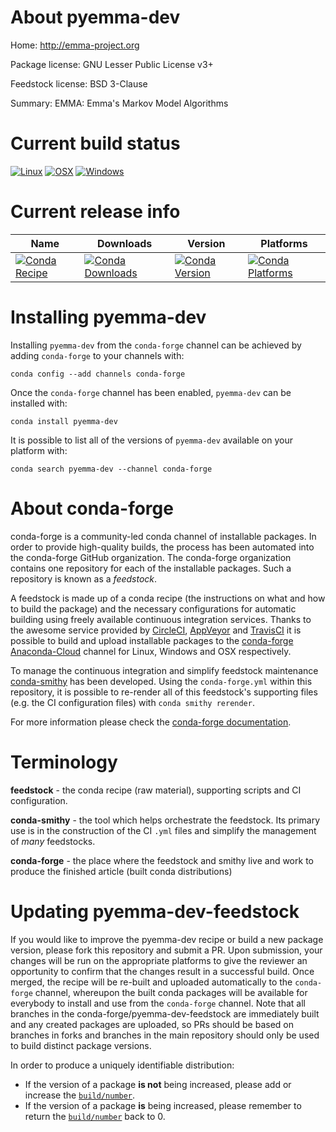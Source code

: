 About pyemma-dev
================

Home: http://emma-project.org

Package license: GNU Lesser Public License v3+

Feedstock license: BSD 3-Clause

Summary: EMMA: Emma's Markov Model Algorithms



Current build status
====================

[![Linux](https://img.shields.io/circleci/project/github/conda-forge/pyemma-feedstock/master.svg?label=Linux)](https://circleci.com/gh/conda-forge/pyemma-feedstock)
[![OSX](https://img.shields.io/travis/conda-forge/pyemma-feedstock/master.svg?label=macOS)](https://travis-ci.org/conda-forge/pyemma-feedstock)
[![Windows](https://img.shields.io/appveyor/ci/conda-forge/pyemma-feedstock/master.svg?label=Windows)](https://ci.appveyor.com/project/conda-forge/pyemma-feedstock/branch/master)

Current release info
====================

| Name | Downloads | Version | Platforms |
| --- | --- | --- | --- |
| [![Conda Recipe](https://img.shields.io/badge/recipe-pyemma--dev-green.svg)](https://anaconda.org/conda-forge/pyemma-dev) | [![Conda Downloads](https://img.shields.io/conda/dn/conda-forge/pyemma-dev.svg)](https://anaconda.org/conda-forge/pyemma-dev) | [![Conda Version](https://img.shields.io/conda/vn/conda-forge/pyemma-dev.svg)](https://anaconda.org/conda-forge/pyemma-dev) | [![Conda Platforms](https://img.shields.io/conda/pn/conda-forge/pyemma-dev.svg)](https://anaconda.org/conda-forge/pyemma-dev) |

Installing pyemma-dev
=====================

Installing `pyemma-dev` from the `conda-forge` channel can be achieved by adding `conda-forge` to your channels with:

```
conda config --add channels conda-forge
```

Once the `conda-forge` channel has been enabled, `pyemma-dev` can be installed with:

```
conda install pyemma-dev
```

It is possible to list all of the versions of `pyemma-dev` available on your platform with:

```
conda search pyemma-dev --channel conda-forge
```


About conda-forge
=================

conda-forge is a community-led conda channel of installable packages.
In order to provide high-quality builds, the process has been automated into the
conda-forge GitHub organization. The conda-forge organization contains one repository
for each of the installable packages. Such a repository is known as a *feedstock*.

A feedstock is made up of a conda recipe (the instructions on what and how to build
the package) and the necessary configurations for automatic building using freely
available continuous integration services. Thanks to the awesome service provided by
[CircleCI](https://circleci.com/), [AppVeyor](http://www.appveyor.com/)
and [TravisCI](https://travis-ci.org/) it is possible to build and upload installable
packages to the [conda-forge](https://anaconda.org/conda-forge)
[Anaconda-Cloud](http://docs.anaconda.org/) channel for Linux, Windows and OSX respectively.

To manage the continuous integration and simplify feedstock maintenance
[conda-smithy](http://github.com/conda-forge/conda-smithy) has been developed.
Using the ``conda-forge.yml`` within this repository, it is possible to re-render all of
this feedstock's supporting files (e.g. the CI configuration files) with ``conda smithy rerender``.

For more information please check the [conda-forge documentation](https://conda-forge.org/docs/).

Terminology
===========

**feedstock** - the conda recipe (raw material), supporting scripts and CI configuration.

**conda-smithy** - the tool which helps orchestrate the feedstock.
                   Its primary use is in the construction of the CI ``.yml`` files
                   and simplify the management of *many* feedstocks.

**conda-forge** - the place where the feedstock and smithy live and work to
                  produce the finished article (built conda distributions)


Updating pyemma-dev-feedstock
=============================

If you would like to improve the pyemma-dev recipe or build a new
package version, please fork this repository and submit a PR. Upon submission,
your changes will be run on the appropriate platforms to give the reviewer an
opportunity to confirm that the changes result in a successful build. Once
merged, the recipe will be re-built and uploaded automatically to the
`conda-forge` channel, whereupon the built conda packages will be available for
everybody to install and use from the `conda-forge` channel.
Note that all branches in the conda-forge/pyemma-dev-feedstock are
immediately built and any created packages are uploaded, so PRs should be based
on branches in forks and branches in the main repository should only be used to
build distinct package versions.

In order to produce a uniquely identifiable distribution:
 * If the version of a package **is not** being increased, please add or increase
   the [``build/number``](http://conda.pydata.org/docs/building/meta-yaml.html#build-number-and-string).
 * If the version of a package **is** being increased, please remember to return
   the [``build/number``](http://conda.pydata.org/docs/building/meta-yaml.html#build-number-and-string)
   back to 0.